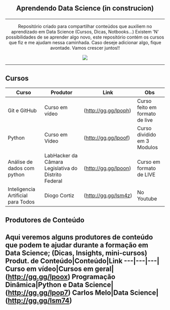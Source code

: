 ## <p align="center">Aprendendo Data Science (in construcion) </p>
---

<p align="center">
   Repositório criado para compartilhar conteúdos que auxiliem no aprendizado em Data Science (Cursos, Dicas, Notbooks...)
Existem 'N' possibilidades de se aprender algo novo, este repositório contém os cursos que fiz e me ajudam nessa caminhada. Caso deseje adicionar algo, fique avontade. Vamos crescer juntos!!
   
  </p>
 <p align="center">
  <img src="https://pa1.narvii.com/6528/46f16974a996ce82e6ed5a581f9d7e13e544ddc0_00.gif">
    </p>
    
---

## Cursos

Curso|Produtor|Link|Obs
---|---|---|---
Git e GitHub|Curso em vídeo|(http://gg.gg/lpoph)|Curso feito em formato de live
Python|Curso em Vídeo|(http://gg.gg/lpoof)| Curso dividido em 3 Modulos
Análise de dados com python| LabHacker da Câmara Legislativa do Distrito Federal|(http://gg.gg/lpoon)|Curso em formato de LIVE
Inteligencia Artificial para Todos|Diogo Cortiz|(http://gg.gg/lsm4z)| No Youtube

## Produtores de Conteúdo
 Aqui veremos alguns produtores de conteúdo que podem te ajudar durante a formação em Data Science; (Dicas, Insights, mini-cursos)
 Produt. de Conteúdo|Conteúdo|Link
 ---|---|---|
 Curso em vídeo|Cursos em geral|(http://gg.gg/lpoox)
 Programação Dinâmica|Python e Data Science| (http://gg.gg/lpop7)
 Carlos Melo|Data Science|(http://gg.gg/lsm74)
 ---

